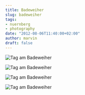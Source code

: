 ```yaml
---
title: Badeweiher
slug: badeweiher
tags:
- nuernberg
- photography
date: "2012-08-06T11:40:00+02:00"
author: marvin
draft: false
---
```

![Tag am Badeweiher](/images/7723418450_516412df0a_b.jpg)

![Tag am Badeweiher](/images/7723421084_3d0102fae8_b.jpg)

![Tag am Badeweiher](/images/7723420264_6441be69aa_b.jpg)

![Tag am Badeweiher](/images/7723419550_ac5b539e79_b.jpg)